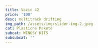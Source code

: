 ```yaml
---
title: Vozic 42
price: '100'
desc: multitrack drifting
img_path: /assets/img/slider-img-2.jpeg
cat: Plasticne Makete
subcat: WINGSY KITS
subsubcat: ''
---
```


